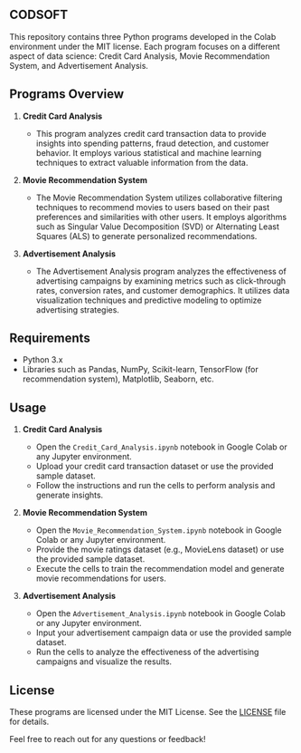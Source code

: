 ## CODSOFT

This repository contains three Python programs developed in the Colab environment under the MIT license. Each program focuses on a different aspect of data science: Credit Card Analysis, Movie Recommendation System, and Advertisement Analysis.

## Programs Overview

1. **Credit Card Analysis**
   - This program analyzes credit card transaction data to provide insights into spending patterns, fraud detection, and customer behavior. It employs various statistical and machine learning techniques to extract valuable information from the data.

2. **Movie Recommendation System**
   - The Movie Recommendation System utilizes collaborative filtering techniques to recommend movies to users based on their past preferences and similarities with other users. It employs algorithms such as Singular Value Decomposition (SVD) or Alternating Least Squares (ALS) to generate personalized recommendations.

3. **Advertisement Analysis**
   - The Advertisement Analysis program analyzes the effectiveness of advertising campaigns by examining metrics such as click-through rates, conversion rates, and customer demographics. It utilizes data visualization techniques and predictive modeling to optimize advertising strategies.

## Requirements
- Python 3.x
- Libraries such as Pandas, NumPy, Scikit-learn, TensorFlow (for recommendation system), Matplotlib, Seaborn, etc.

## Usage
1. **Credit Card Analysis**
   - Open the `Credit_Card_Analysis.ipynb` notebook in Google Colab or any Jupyter environment.
   - Upload your credit card transaction dataset or use the provided sample dataset.
   - Follow the instructions and run the cells to perform analysis and generate insights.

2. **Movie Recommendation System**
   - Open the `Movie_Recommendation_System.ipynb` notebook in Google Colab or any Jupyter environment.
   - Provide the movie ratings dataset (e.g., MovieLens dataset) or use the provided sample dataset.
   - Execute the cells to train the recommendation model and generate movie recommendations for users.

3. **Advertisement Analysis**
   - Open the `Advertisement_Analysis.ipynb` notebook in Google Colab or any Jupyter environment.
   - Input your advertisement campaign data or use the provided sample dataset.
   - Run the cells to analyze the effectiveness of the advertising campaigns and visualize the results.

## License
These programs are licensed under the MIT License. See the [LICENSE](LICENSE) file for details.

Feel free to reach out for any questions or feedback!

